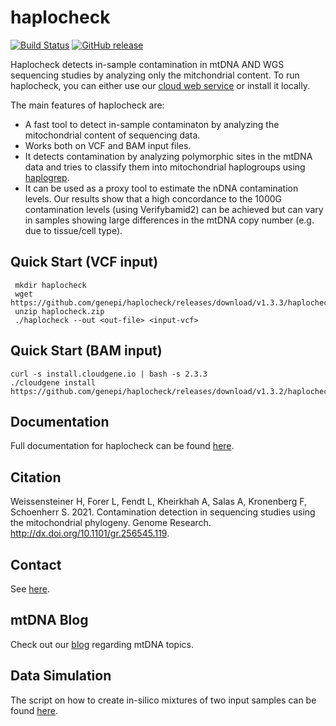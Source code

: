 # haplocheck
[![Build Status](https://travis-ci.org/genepi/haplocheck.svg?branch=master)](https://travis-ci.org/genepi/haplocheck)
[![GitHub release](https://img.shields.io/github/release/genepi/haplocheck.svg)](https://GitHub.com/genepi/haplocheck/releases/)

Haplocheck detects in-sample contamination in mtDNA AND WGS sequencing studies by analyzing only the mitchondrial content. To run haplocheck, you can either use our [cloud web service](http://mitoverse.i-med.ac.at) or install it locally. 

The main features of haplocheck are:
* A fast tool to detect in-sample contaminaton by analyzing the mitochondrial content of sequencing data. 
* Works both on VCF and BAM input files.
* It detects contamination by analyzing polymorphic sites in the mtDNA data and tries to classify them into mitochondrial haplogroups using [haplogrep](https://haplogrep.i-med.ac.at/).
* It can be used as a proxy tool to estimate the nDNA contamination levels. Our results show that a high concordance to the 1000G contamination levels (using Verifybamid2) can be achieved but can vary in samples showing large differences in the mtDNA copy number (e.g. due to tissue/cell type).  


## Quick Start (VCF input)

     mkdir haplocheck
     wget https://github.com/genepi/haplocheck/releases/download/v1.3.3/haplocheck.zip
     unzip haplocheck.zip
     ./haplocheck --out <out-file> <input-vcf>
     

## Quick Start (BAM input)

    curl -s install.cloudgene.io | bash -s 2.3.3
    ./cloudgene install https://github.com/genepi/haplocheck/releases/download/v1.3.2/haplocheck.zip 


## Documentation
Full documentation for haplocheck can be found [here](https://mitoverse.readthedocs.io/en/latest). 

## Citation
Weissensteiner H, Forer L, Fendt L, Kheirkhah A, Salas A, Kronenberg F, Schoenherr S. 2021. Contamination detection in sequencing studies using the mitochondrial phylogeny. Genome Research. http://dx.doi.org/10.1101/gr.256545.119.
 
 
## Contact
See [here](https://mitoverse.readthedocs.io/en/latest/contact/).

## mtDNA Blog
Check out our [blog](http://haplogrep.i-med.ac.at/blog/) regarding mtDNA topics.
 
## Data Simulation
The script on how to create in-silico mixtures of two input samples can be found [here](https://github.com/genepi/haplocheck/blob/master/simulateNGSMix/Readme.md). 



